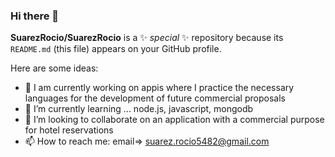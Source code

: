 ### Hi there 👋


**SuarezRocio/SuarezRocio** is a ✨ _special_ ✨ repository because its `README.md` (this file) appears on your GitHub profile.

Here are some ideas:

- 🔭 I am currently working on appis where I practice the necessary languages for the development of future commercial proposals
- 🌱 I’m currently learning ... node.js, javascript, mongodb
- 👯 I’m looking to collaborate on an application with a commercial purpose for hotel reservations
- 📫 How to reach me: email=> suarez.rocio5482@gmail.com 

